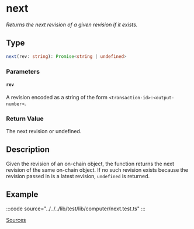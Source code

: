 # next

_Returns the next revision of a given revision if it exists._

## Type

```ts
next(rev: string): Promise<string | undefined>
```

### Parameters

#### `rev`

A revision encoded as a string of the form `<transaction-id>:<output-number>`.

### Return Value

The next revision or undefined.

## Description

Given the revision of an on-chain object, the function returns the next revision of the same on-chain object. If no such revision exists because the revision passed in is a latest revision, `undefined` is returned.

## Example

:::code source="../../../lib/test/lib/computer/next.test.ts" :::

<a href="https://github.com/bitcoin-computer/monorepo/blob/main/packages/lib/test/lib/computer/next.test.ts" target=_blank>Sources</a>
